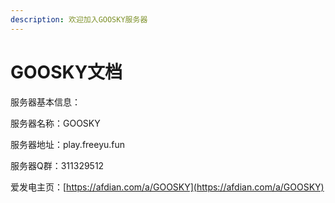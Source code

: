 ```yaml
---
description: 欢迎加入GOOSKY服务器
---
```


# GOOSKY文档

服务器基本信息：

服务器名称：GOOSKY

服务器地址：play.freeyu.fun

服务器Q群：311329512

爱发电主页：[https://afdian.com/a/GOOSKY](https://afdian.com/a/GOOSKY)

